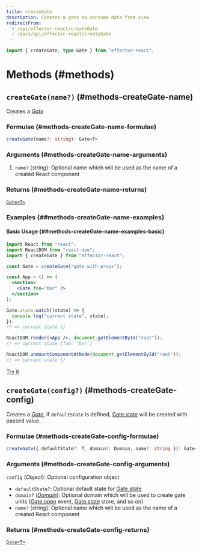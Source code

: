 ```yaml
---
title: createGate
description: Creates a gate to consume data from view
redirectFrom:
  - /api/effector-react/createGate
  - /docs/api/effector-react/createGate
---
```


```ts
import { createGate, type Gate } from "effector-react";
```

# Methods (#methods)

## `createGate(name?)` (#methods-createGate-name)

Creates a [_Gate_](/en/api/effector-react/Gate)

### Formulae (#methods-createGate-name-formulae)

```ts
createGate(name?: string): Gate<T>
```

### Arguments (#methods-createGate-name-arguments)

1. `name?` (_string_): Optional name which will be used as the name of a created React component

### Returns (#methods-createGate-name-returns)

[`Gate<T>`](/en/api/effector-react/Gate)

### Examples {##methods-createGate-name-examples}

#### Basic Usage {##methods-createGate-name-examples-basic}

```jsx
import React from "react";
import ReactDOM from "react-dom";
import { createGate } from "effector-react";

const Gate = createGate("gate with props");

const App = () => (
  <section>
    <Gate foo="bar" />
  </section>
);

Gate.state.watch((state) => {
  console.log("current state", state);
});
// => current state {}

ReactDOM.render(<App />, document.getElementById("root"));
// => current state {foo: 'bar'}

ReactDOM.unmountComponentAtNode(document.getElementById("root"));
// => current state {}
```

[Try it](https://share.effector.dev/mMZSQclh)

## `createGate(config?)` (#methods-createGate-config)

Creates a [_Gate_](/en/api/effector-react/Gate), if `defaultState` is defined, [Gate.state](/en/api/effector-react/Gate#properties-state) will be created with passed value.

### Formulae (#methods-createGate-config-formulae)

```ts
createGate({ defaultState?: T, domain?: Domain, name?: string }): Gate<T>
```

### Arguments (#methods-createGate-config-arguments)

`config` (_Object_): Optional configuration object

- `defaultState?`: Optional default state for [Gate.state](/en/api/effector-react/Gate#properties-state)
- `domain?` ([_Domain_](/en/api/effector/Domain)): Optional domain which will be used to create gate units ([Gate.open](/en/api/effector-react/Gate#properties-open) event, [Gate.state](/en/api/effector-react/Gate#properties-state) store, and so on)
- `name?` (_string_): Optional name which will be used as the name of a created React component

### Returns (#methods-createGate-config-returns)

[`Gate<T>`](/en/api/effector-react/Gate)
